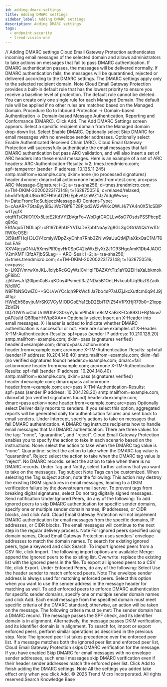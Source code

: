```yaml
---
id: adding-dmarc-settings
title: Adding DMARC settings
sidebar_label: Adding DMARC settings
description: Adding DMARC settings
tags:
  - endpoint-security
  - trend-vision-one
---
```


/*<![CDATA[*/ $('#title').html($('meta[name=map-description]').attr('content')); /*]]>*/ Adding DMARC settings Cloud Email Gateway Protection authenticates incoming email messages of the selected domain and allows administrators to take actions on messages that fail to pass DMARC authentication. If DMARC authentication passes, the messages will be delivered normally. If DMARC authentication fails, the messages will be quarantined, rejected or delivered according to the DMARC settings. The DMARC settings apply only to the selected recipient domain. Note Cloud Email Gateway Protection provides a built-in default rule that has the lowest priority to ensure you receive a baseline level of protection. The default rule cannot be deleted. You can create only one single rule for each Managed Domain. The default rule will be applied if no other rules are matched based on the Managed Domain. Procedure Go to Inbound Protection → Domain-based Authentication → Domain-based Message Authentication, Reporting and Conformance (DMARC). Click Add. The Add DMARC Settings screen appears. Select a specific recipient domain from the Managed domain drop-down list. Select Enable DMARC. Optionally select Skip DMARC for email messages with no envelope sender addresses. Optionally select Enable Authenticated Received Chain (ARC). Cloud Email Gateway Protection will successfully authenticate the email messages that fail DMARC authentication but pass ARC validation, and will also insert a set of ARC headers into these email messages. Here is an example of a set of ARC headers: ARC-Authentication-Results: i=2; tmes.trendmicro.com; spf=temperror (sender IP address: 10.135.11.245) smtp.mailfrom=example.com; dkim=none (no processed signatures) header.d=none; dmarc=fail action=none header.from=test.com; arc=pass ARC-Message-Signature: i=2; a=rsa-sha256; d=tmes.trendmicro.com; s=TM-DKIM-20200223173148; t=1628750516; c=relaxed/relaxed; bh=5ffn1pIbUBxx6CFHIVuU2HzEpEvAtzhWZ1Jz7ddgWws=; h=Date:From:To:Subject:Message-ID:Content-Type; b=cAaAR+7GtaByy8iSJiWo7GIf8T28Pjod3W2vWKcQWLH/7YA4n0X51cSBlPwtTygfX otqfftTsCNIO1/Xx5LtdE2KdVYZbVgrFo+WpDgtCXCLLw6sO7OsdsPSSPbcpEq8r6q ERfAqu5TNDLaj2+cR197bBhUFYVDJDe7pbfNaAy2g8GL3gOGrkWQcYw1DrRWXeOSEi 3i59afFHqH3LOY4cmlyWDpZxyDhhn7Rhb3ZNlw9aUuQtMj7iaXkxQaC1M/T6bxLEAE XXV4jczaONiJ/5XmsPlR0gvHr0SpC42isWxElyXr2J1C93HgeAmK1Db4JAOGV2mXMF I3fzA7jbSSLag== ARC-Seal: i=2; a=rsa-sha256; d=tmes.trendmicro.com; s=TM-DKIM-20200223173148; t=1628750516; cv=pass; b=LKQY/mrwXnJKLJIclybRcGQyWziCvHqIFBAZAYtTlz1aYQ2EiHaXaLbkmokgF8ibC zj5UwsJrIj20lpm0aB+qKDoy4Psme/I3JZNDa5B1OeLHvkcubfUq9bzfSZadkN/dWC N9FfbNSQwiZ0++SOLVwYCcIqh9PkWcfIJa7bo4sP7aUZjJkcXutfcm0q94J9j4fIgz HWxEh58pvjtuMrSKCVCyMIODGoEYa1EbD2EbiTI7iZ54VfPXHjR79b0+21xppZbVEN 0QZGWYuuCoLUrIWDhPzS0kyYyIumPIh4RLe8sMKaBrKECo89XU+BjfNuwZpAPJs/id Q6RbaHHVtp8XA== Optionally select Insert an X-Header into email messages. X-Header is added to indicate whether DMARC authentication is successful or not. Here are some examples of X-Header: X-TM-Authentication-Results: spf=pass (sender IP address: 10.210.128.20) smtp.mailfrom=example.com; dkim=pass (signatures verified) header.d=example.com; dmarc=pass action=none header.from=example.com; arc=none X-TM-Authentication-Results: spf=fail (sender IP address: 10.204.148.40) smtp.mailfrom=example.com; dkim=fail (no verified signatures found) header.d=example.com; dmarc=fail action=none header.from=example.com; arc=none X-TM-Authentication-Results: spf=fail (sender IP address: 10.204.148.40) smtp.mailfrom=example.com; dkim=pass (signatures verified) header.d=example.com; dmarc=pass action=none header.from=example.com; arc=pass X-TM-Authentication-Results: spf=pass (sender IP address: 10.204.128.20) smtp.mailfrom=example.com; dkim=fail (no verified signatures found) header.d=example.com; dmarc=pass action=none header.from=example.com; arc=pass Optionally select Deliver daily reports to senders. If you select this option, aggregated reports will be generated daily for authentication failures and sent back to email senders. Under Intercept, specify actions to take on messages that fail DMARC authentication. A DMARC tag instructs recipients how to handle email messages that fail DMARC authentication. There are three values for the tag: "none", "quarantine", and "reject". Cloud Email Gateway Protection enables you to specify the action to take in each scenario based on the instructions: None: select the action to take when the DMARC tag value is "none". Quarantine: select the action to take when the DMARC tag value is "quarantine". Reject: select the action to take when the DMARC tag value is "reject". No DMARC records: select the action to take when there is no DMARC records. Under Tag and Notify, select further actions that you want to take on the messages. Tag subject Note Tags can be customized. When selecting the Tag subject action, note the following: This action may destroy the existing DKIM signatures in email messages, leading to a DKIM verification failure by the downstream mail server. To prevent tags from breaking digital signatures, select Do not tag digitally signed messages. Send notification Under Ignored Peers, do any of the following: To add ignored peers to skip DMARC authentication for specific sender domains, specify one or multiple sender domain names, IP addresses, or CIDR blocks, and click Add. Cloud Email Gateway Protection will not implement DMARC authentication for email messages from the specific domains, IP addresses, or CIDR blocks. The email messages will continue to the next step in the regular delivery process. Note For ignored peers specified using domain names, Cloud Email Gateway Protection uses senders' envelope addresses to match the domain names. To search for existing ignored peers, type a keyword and click Search. To import ignored peers from a CSV file, click Import. The following import options are available: Merge: append the ignored peers to the existing list. Overwrite: replace the existing list with the ignored peers in the file. To export all ignored peers to a CSV file, click Export. Under Enforced Peers, do any of the following: Select Use the header sender to match enforced peers. Note The envelope sender address is always used for matching enforced peers. Select this option when you want to use the sender address in the message header for matching as well. To add enforced peers to enforce DMARC authentication for specific sender domains, specify one or multiple sender domain names and click Add. Each email message from the specified domain must meet specific criteria of the DMARC standard; otherwise, an action will be taken on the message. The following criteria must be met: The sender domain has a DMARC record. The message passes the SPF check, and its identifier domain is in alignment. Alternatively, the message passes DKIM verification, and its identifier domain is in alignment. To search for, import or export enforced peers, perform similar operations as described in the previous step. Note The ignored peer list takes precedence over the enforced peer list. If a message matches both the ignored peer list and enforced peer list, Cloud Email Gateway Protection skips DMARC verification for the message. If you have enabled Skip DMARC for email messages with no envelope sender addresses, such email messages skip DMARC verification even if their header sender addresses match the enforced peer list. Click Add to finish adding the DMARC settings. Note All the settings you added take effect only when you click Add. © 2025 Trend Micro Incorporated. All rights reserved.Search Knowledge Base